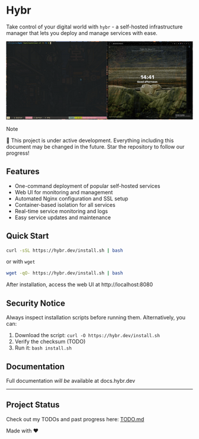 # Hybr

Take control of your digital world with `hybr` - a self-hosted infrastructure manager that lets you deploy and manage services with ease.

![Hybr Progress](https://github.com/rasjonell/hybr/blob/master/progress.gif)

> [!NOTE]
> 🚧 This project is under active development. Everything including this document may be changed in the future.
> Star the repository to follow our progress!

## Features

- One-command deployment of popular self-hosted services
- Web UI for monitoring and management
- Automated Nginx configuration and SSL setup
- Container-based isolation for all services
- Real-time service monitoring and logs
- Easy service updates and maintenance

## Quick Start

```bash
curl -sSL https://hybr.dev/install.sh | bash
```

or with `wget`

```bash
wget -qO- https://hybr.dev/install.sh | bash
```

After installation, access the web UI at http://localhost:8080

## Security Notice

Always inspect installation scripts before running them. Alternatively, you can:

1. Download the script: `curl -O https://hybr.dev/install.sh`
2. Verify the checksum (TODO)
3. Run it: `bash install.sh`

## Documentation

Full documentation *will be* available at docs.hybr.dev

---

## Project Status

Check out my TODOs and past progress here: [TODO.md](https://github.com/rasjonell/hybr/blob/master/TODO.md)

Made with ❤️ 
